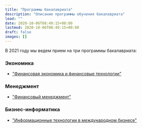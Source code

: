 ```yaml
---
title: "Программы бакалавриата"
description: "Описание программы обучения бакалавриата"
lead: ""
date: 2020-10-06T08:49:15+00:00
lastmod: 2020-10-06T08:49:15+00:00
draft: false
images: []
---
```


В 2021 году мы ведем прием на три программы бакалавриата:

### Экономика

- ["Финансовая экономика и финансовые технологии"](http://pk.odin.mgimo.ru/bakalavriat/efi/index.html)

### Менеджмент

- ["Финансовый менеджмент"](http://pk.odin.mgimo.ru/bakalavriat/fim.html)

### Бизнес-информатика

- ["Информационные технологии в международном бизнесе"](http://pk.odin.mgimo.ru/bakalavriat/itmb.html)
